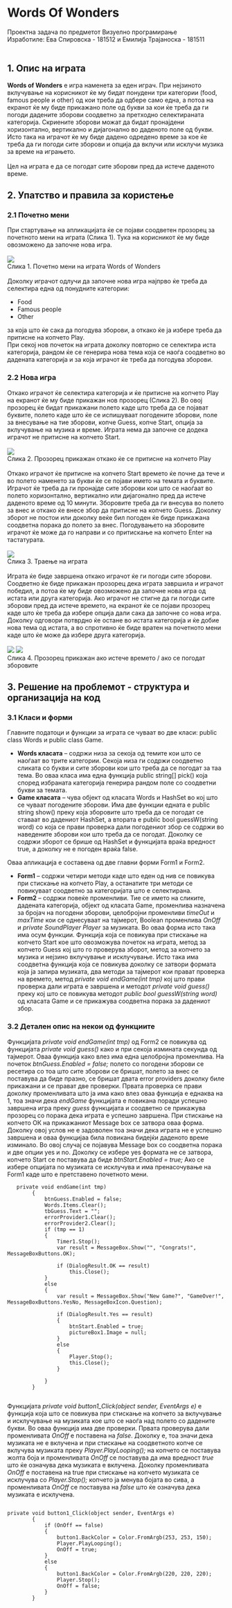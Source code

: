 # Words Of Wonders
 Проектна задача по предметот Визуелно програмирање <br /> 
 Изработиле: Ева Спировска - 181512 и Емилија Трајаноска - 181511
 <br /> 
 <br /> 
 ## 1.	Опис на играта
 **Words of Wonders** е игра наменета за еден играч. При нејзиното вклучување на корисникот ќе му бидат понудени три категории (food, famous people и other) од кои треба да одбере само една,  а потоа на екранот ќе му биде прикажано поле од букви за кои ќе треба да ги погоди  дадените зборови соодветно за претходно селектираната категорија. Скриените зборови можат да бидат пронајдени хоризонтално, вертикално и дијагонално во даденото поле од букви.  Исто така на играчот ќе му биде дадено одредено време за кое ќе треба да ги погоди сите зборови и опција да вклучи или исклучи музика за време на играњето. <br /> <br />
Цел на играта е да се погодат сите зборови пред да истече даденото време.
<br />
## 2.  Упатство и правила за користење 
### 2.1 Почетно мени
При стартување на апликацијата ќе се појави соодветен прозорец за почетното мени на играта (Слика 1). Тука на корисникот ќе му биде овозможено да започне нова игра.  
<br/>
![](Photos/slika1.jpg)
<br />
Слика 1.    Почетно мени на играта Words of Wonders
<br /><br/>
Доколку играчот одлучи да започне нова игра најпрво ќе треба да селектира една од понудните категории:
*	Food
*	Famous people
*	Other <br/>

за која што ќе сака да погодува зборови, а откако ќе ја избере треба да притисне на копчето Play. <br/>
 При секој нов почеток на играта доколку повторно се селектира иста категорија, рандом ќе се генерира нова тема која се наоѓа соодветно во дадената категорија и за која играчот ќе треба да погодува зборови.
### 2.2 Нова игра
Откако играчот ќе селектира категорија и ќе притисне на копчето Play на екранот ќе му биде прикажан нов прозорец (Слика 2). Во овој прозорец ќе бидат прикажани полето каде што треба да се појават буквите, полето каде што ќе се испишуваат погодените зборови, поле за внесување на тие зборови, копче Guess, копче Start, опција за вклучување на музика и време. Играта нема да започне се додека играчот не притисне на копчето Start. 
<br/> <br/>
![](Photos/slika2.jpg)
<br/>
Слика 2.    Прозорец прикажан откако ќе се притисне на копчето Play
<br/><br/>
Откако играчот ќе притисне на копчето Start времето ќе почне да тече и во полето наменето за букви ќе се појави името на темата и буквите. Играчот ќе треба да ги пронајде сите зборови кои што се наоѓаат во полето хоризонтално, вертикално или дијагонално пред да истече даденото време од 10 минути. Зборовите треба да ги внесува во полето за внес и откако ќе внесе збор да притисне на копчето Guess. Доколку зборот не постои или доколку веќе бил погоден ќе биде прикажана соодветна порака до полето за внес. Погодувањето на зборовите играчот ќе може да го направи и со притискање на копчето Enter на тастатурата.
<br/> <br/>
![](Photos/slika3.jpg)
<br/>
Слика 3.    Траење на играта
<br/><br/>
Играта ќе биде завршена откако играчот ќе ги погоди сите зборови. Соодветно ќе биде прикажан прозорец дека играта завршила и играчот победил, а потоа ќе му биде овозможено да започне нова игра од истата или друга категорија. Ако играчот не стигне да ги погоди сите зборови пред да истече времето, на екранот ќе се појави прозорец каде што ќе треба да избере опција дали сака да започне со нова игра. Доколку одговори потврдно ќе остане во истата категорија и ќе добие нова тема од истата, а во спротивно ќе биде вратен на почетното мени каде што ќе може да избере друга категорија.
<br/> <br/>
![](Photos/slika4.jpg)  ![](Photos/slika5.jpg)
<br/>
Слика 4.    Прозорец прикажан ако истече времето / ако се погодат зборовите                           
## 3.	Решение на проблемот - структура и организација на код
### 3.1 Класи и форми
Главните податоци и функции за играта се чуваат во две класи: public class Words и public class Game.
* **Words класата** – содржи низа за секоја од темите кои што се наоѓаат во трите категории. Секоја низа ги содржи соодветно сликата со букви и сите зборови кои што треба да се погодат за таа тема. Во оваа класа има една функција public string[] pick() која според избраната категорија генерира рандом поле со соодветни букви за темата.
* **Game класата** – чува објект од класата Words и HashSet во кој што се чуваат погодените зборови. Има две функции едната е public string show() преку која зборовите што треба да се погодат се ставаат во дадениот HashSet, а втората е public bool guessW(string word) со која се прави проверка дали погодениот збор се содржи во наведените зборови кои што треба да се погодат. Доколку се содржи зборот се брише од HashSet и функцијата враќа вредност true, а доколку не е погоден враќа false.

Оваа апликација е составена од две главни форми Form1 и Form2.
* **Form1** – содржи четири методи каде што еден од нив се повикува при стискање на копчето Play, а останатите три методи се повикуваат соодветно за категоријата што е селектирана. 
* **Form2** – содржи повеќе променливи. Тие се името на сликите, дадената категорија, објект од класата Game, променлива назначена за бројач на погодени зборови, целобројни променливи *timeOut* и *maxTime* кои се однесуваат на тајмерот, Boolean променлива *OnOff* и *private SoundPlayer Player* за музиката. Во оваа форма исто така има осум функции. Функција која се повикува при стискање на копчето Start кое што овозможува почеток на играта, метод за копчето Guess кој што го проверува зборот, метод за копчето за музика и нејзино вклучување и исклучување. Исто така има соодветна функција која се повикува доколку се затвори формата која ја запира музиката, два методи за тајмерот кои прават проверка на времето, метод *private void endGame(int tmp)* кој што прави проверка дали играта е завршена и методот *private void guess()* преку кој што се повикува методот *public bool guessW(string word)* од класата Game и се прикажува соодветна порака за дадениот збор.
### 3.2 Детален опис на некои од функциите
Функцијата *private void endGame(int tmp)* од Form2 се повикува од функцијата *private void guess()* како и при секоја измината секунда од тајмерот. Оваа функција како влез има една целобројна променлива. На почеток *btnGuess.Enabled = false;* полето со погодени зборови се ресетира со тоа што сите зборови се бришат, полето за внес се поставува да биде празно, се бришат двата error providers доколку биле прикажани и се прават две проверки. Првата проверка се прави доколку променливата што ја има како влез оваа функција е еднаква на 1, тоа значи дека *endGame* функцијата е повикана поради успешно завршена игра преку *guess* функцијата и соодветно се прикажува прозорец со порака дека играта е успешно завршена. При стискање на копчето ОК на прикажаниот Message box се затвора оваа форма. Доколку овој услов не е задоволен тоа значи дека играта не е успешно завршена и оваа функцијаа била повикана бидејќи даденото време изминало. Во овој случај се појавува Мessage box со соодветна порака и две опции yes и no. Доколку се избере yes формата не се затвора, копчето Start се поставува да биде  *btnStart.Enabled = true;* Ако се избере опцијата no музиката се исклучува и има пренасочување на Form1 каде што е претставено почетното мени. <br/>
 <pre><code>   private void endGame(int tmp)
        {
            btnGuess.Enabled = false;
            Words.Items.Clear();
            tbGuess.Text = "";
            errorProvider1.Clear();
            errorProvider2.Clear();
            if (tmp == 1)
            {
                Timer1.Stop();
                var result = MessageBox.Show("", "Congrats!", MessageBoxButtons.OK);

                if (DialogResult.OK == result)
                    this.Close();
            }
            else
            {
                var result = MessageBox.Show("New Game?", "GameOver!", MessageBoxButtons.YesNo, MessageBoxIcon.Question);

                if (DialogResult.Yes == result)
                {
                    btnStart.Enabled = true;
                    pictureBox1.Image = null;
                }
                else
                {
                    Player.Stop();
                    this.Close();
                }

            }
        }
        </code></pre> 
Функцијата *private void button1_Click(object sender, EventArgs e)* е функција која што се повикува при стискање на копчето за вклучување и исклучување на музиката кое што се наоѓа над полето со дадените букви. Во оваа функција има две проверки. Првата проверува дали променливата *OnOff* е поставена на *false*. Доколку е, тоа значи дека музиката не е вклучена и при стискање на соодветното копче се вклучува музиката преку *Player.PlayLooping();*  на копчето се поставува жолта боја и променливата *OnOff* се поставува да има вредност *true* што ќе означува дека музиката е вклучена. Доколку променливата *OnOff* е поставена на true при стискање на копчето музиката се исклучува со *Player.Stop();* копчето ја менува бојата во сива, а променливата *OnOff* се поставува на *false* што ќе означува дека музиката е исклучена.
<pre><code>
private void button1_Click(object sender, EventArgs e)
        {
            if (OnOff == false)
            {
                button1.BackColor = Color.FromArgb(253, 253, 150);
                Player.PlayLooping();
                OnOff = true;
            }
            else
            {
                button1.BackColor = Color.FromArgb(220, 220, 220);
                Player.Stop();
                OnOff = false;
            }
        }
</code></pre>
